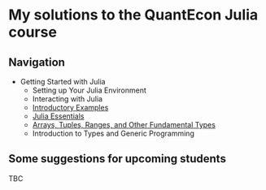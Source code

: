 # My solutions to the QuantEcon Julia course

## Navigation

* Getting Started with Julia
  * Setting up Your Julia Environment
  * Interacting with Julia
  * [Introductory Examples](.\Solutions\quantecon_ex1.ipynb)
  * [Julia Essentials](.\Solutions\quantecon_ex2.ipynb)
  * [Arrays, Tuples, Ranges, and Other Fundamental Types](.\Solutions\quantecon_ex3.ipynb)
  * Introduction to Types and Generic Programming

## Some suggestions for upcoming students

TBC